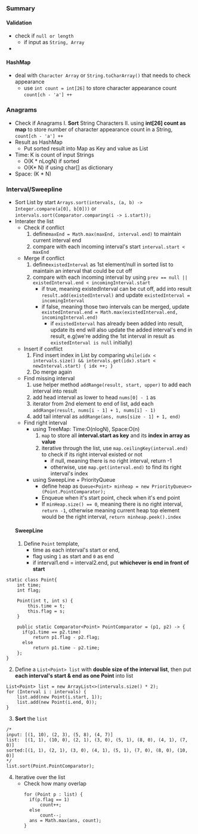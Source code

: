 ### Summary
#### Validation
 - check if `null or length`
	 - if input as `String, Array`
 - 
#### HashMap
- deal with `Character Array` or `String.toCharArray()` that needs to check appearance
	- use `int count = int[26]` to store character appearance count `count[ch - 'a'] ++`
###  Anagrams
- Check if Anagrams
	I. **Sort** String Characters 
	II. using **int[26] count as map** to store number of character appearance count in a String, `count[ch - 'a'] ++`
- Result as HashMap
	- Put sorted result into Map as Key and value as List<String>
- Time: K is count of input Strings
	- O(K * nLogN)  if sorted
	- O(K* N) if using char[] as dictionary
- Space: (K * N)
### Interval/Sweepline
- Sort List by start `Arrays.sort(intervals, (a, b) -> Integer.compare(a[0], b[0]))` or `intervals.sort(Comparator.comparing(i -> i.start));`
- Interater the list
	- Check if conflict
		1. define`maxEnd = Math.max(maxEnd, interval.end)` to maintain current interval end
		2. compare with each incoming interval's start `interval.start < maxEnd`
	- Merge if conflict
		1. define`existedInterval` as 1st element/null in sorted list to maintain an interval that could be cut off
		2. compare with each incoming interval by using `prev == null || existedInterval.end < incomingInterval.start`
			- if true, meaning existedInterval can be cut off, add into result `result.add(existedInterval)` and update `existedInterval = incomingInterval`
			- if false, meaning those two intervals can be merged, update `existedInterval.end = Math.max(existedInterval.end, incomingInterval.end)`
				-  if `existedInterval` has already been added into result, update its end will also update the added interval's end in result, e.g(we're adding the 1st interval in result as `existedInterval is null` initially)
	- Insert if conflict
		1. Find insert index in List by comparing `while(idx < intervals.size() && intervals.get(idx).start < newInterval.start) { idx ++; }`
		2. Do merge again
	- Find missing interval
		1. use helper method `addRange(result, start, upper)` to add each interval into result
		2. add head interval as lower to head `nums[0] - 1` as 
		3. iterator from 2nd element to end of list, add each `addRange(result, nums[i - 1] + 1, nums[i] - 1)`
		4. add tail interval as `addRange(ans, nums[size - 1] + 1, end)`
	- Find right interval
		- using TreeMap: Time:O(nlogN), Space:O(n)
			1. `map` to store all **interval.start as key** and its **index in array as value**
			2. iterative through the list, use `map.ceilingKey(interval.end)` to check if its right interval existed or not
				- if null, meaning there is no right interval, return -1
				- otherwise, use `map.get(interval.end)` to find its right interval's index
		- using SweepLine + PriorityQueue
			- define heap as `Queue<Point> minheap = new PriorityQueue<>(Point.PointComparator);`
			- Enqueue when it's start point, check when it's end point
			- If `minHeap.size() == 0`, meaning there is no right interval, `return -1`, otherwise meaning current heap top element would be the right interval, `return minheap.peek().index`
	#### SweepLine
	1. Define `Point` template, 
		- time as each interval's start or end, 
		- flag using `1` as start and `0` as end
		- if interval1.end = interval2.end, put **whichever is end in front of start**
```
static class Point{  
    int time;  
    int flag;  
  
    Point(int t, int s) {  
	    this.time = t;  
        this.flag = s;  
    }  
  
    public static Comparator<Point> PointComparator = (p1, p2) -> {  
	  if(p1.time == p2.time)  
		  return p1.flag - p2.flag;  
      else  
		  return p1.time - p2.time;  
    };  
}
```
2. Define a `List<Point> list` with **double size of the interval list**, then put **each interval's start & end as one Point** into list
```
List<Point> list = new ArrayList<>(intervals.size() * 2);
for (Interval i : intervals) {  
    list.add(new Point(i.start, 1));  
    list.add(new Point(i.end, 0));  
}
```
3. **Sort** the `list`
```
/*
input: [(1, 10), (2, 3), (5, 8), (4, 7)]
list:  [(1, 1), (10, 0), (2, 1), (3, 0), (5, 1), (8, 0), (4, 1), (7, 0)]
sorted:[(1, 1), (2, 1), (3, 0), (4, 1), (5, 1), (7, 0), (8, 0), (10, 0)]
*/
list.sort(Point.PointComparator);
```
4. Iterative over the list
	- Check how many overlap
		```
	  for (Point p : list) {  
		  if(p.flag == 1)  
			  count++;  
	      else  
			  count--;  
	      ans = Math.max(ans, count);  
		}
		```
<!--stackedit_data:
eyJoaXN0b3J5IjpbMTM2MzE0NzEyLC0zODAxMjk1MzEsNzI4Nj
A1ODY4LC0xMDkyMTE0MDU1LDE2MTE1MDkwMDcsMTAwMDc5NzE2
NCwzNzU2MjgyMTcsLTE4NTM1MTQ4NjQsLTIzMzY2Mzk3NSwyOT
A0NjM5NSwtMTU2MjU5Mjg3MCwtNTAwMzU4MTE1XX0=
-->